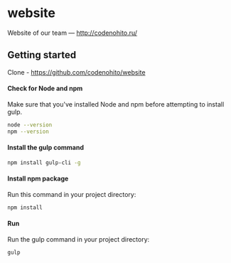 # website
Website of our team — http://codenohito.ru/
## Getting started ##
Clone - https://github.com/codenohito/website
#### Check for Node and npm ####
Make sure that you've installed Node and npm before attempting to install gulp.
```bash
node --version
npm --version
```
#### Install the gulp command ####
```bash
npm install gulp-cli -g
```
#### Install npm package ####
Run this command in your project directory:
```bash
npm install
```
#### Run ####
Run the gulp command in your project directory:
```bash
gulp
```
